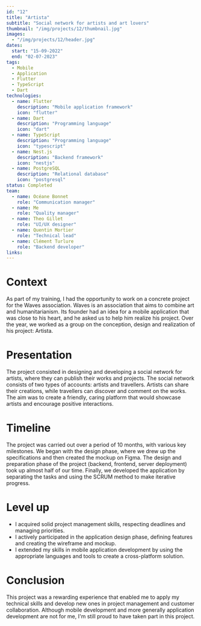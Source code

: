 ```yaml
---
id: "12"
title: "Artista"
subtitle: "Social network for artists and art lovers"
thumbnail: "/img/projects/12/thumbnail.jpg"
images:
  - "/img/projects/12/header.jpg"
dates:
  start: "15-09-2022"
  end: "02-07-2023"
tags:
  - Mobile
  - Application
  - Flutter
  - TypeScript
  - Dart
technologies:
  - name: Flutter
    description: "Mobile application framework"
    icon: "flutter"
  - name: Dart
    description: "Programming language"
    icon: "dart"
  - name: TypeScript
    description: "Programming language"
    icon: "typescript"
  - name: Nest.js
    description: "Backend framework"
    icon: "nestjs"
  - name: PostgreSQL
    description: "Relational database"
    icon: "postgresql"
status: Completed
team:
  - name: Océane Bonnet
    role: "Communication manager"
  - name: Me
    role: "Quality manager"
  - name: Theo Gillet
    role: "UI/UX designer"
  - name: Quentin Mortier
    role: "Technical lead"
  - name: Clément Turlure
    role: "Backend developer"
links:
---
```


# Context

As part of my training, I had the opportunity to work on a concrete project for the Waves association. Waves is an association that aims to combine art and humanitarianism. Its founder had an idea for a mobile application that was close to his heart, and he asked us to help him realize his project. Over the year, we worked as a group on the conception, design and realization of his project: Artista.

# Presentation

The project consisted in designing and developing a social network for artists, where they can publish their works and projects. The social network consists of two types of accounts: artists and travellers. Artists can share their creations, while travellers can discover and comment on the works. The aim was to create a friendly, caring platform that would showcase artists and encourage positive interactions.

# Timeline

The project was carried out over a period of 10 months, with various key milestones. We began with the design phase, where we drew up the specifications and then created the mockup on Figma. The design and preparation phase of the project (backend, frontend, server deployment) took up almost half of our time. Finally, we developed the application by separating the tasks and using the SCRUM method to make iterative progress.

# Level up

- I acquired solid project management skills, respecting deadlines and managing priorities.
- I actively participated in the application design phase, defining features and creating the wireframe and mockup.
- I extended my skills in mobile application development by using the appropriate languages and tools to create a cross-platform solution.

# Conclusion

This project was a rewarding experience that enabled me to apply my technical skills and develop new ones in project management and customer collaboration. Although mobile development and more generally application development are not for me, I'm still proud to have taken part in this project.

